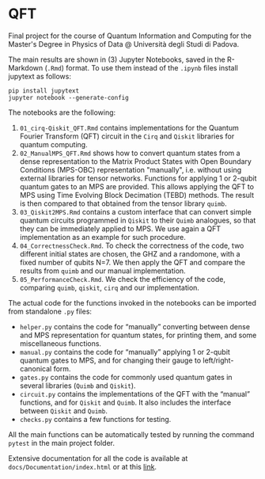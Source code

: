 # QFT
Final project for the course of Quantum Information and Computing for the Master's Degree in Physics of Data @ Università degli Studi di Padova. 

The main results are shown in \(3\) Jupyter Notebooks, saved in the R-Markdown (`.Rmd`) format. To use them instead of the `.ipynb` files install jupytext as follows:
```
pip install jupytext
jupyter notebook --generate-config
```
The notebooks are the following:
1. `01_cirq-Qiskit_QFT.Rmd` contains implementations for the Quantum Fourier Transform (QFT) circuit in the `Cirq` and `Qiskit` libraries for quantum computing.
2. `02_ManualMPS_QFT.Rmd` shows how to convert quantum states from a dense representation to the Matrix Product States with Open Boundary Conditions (MPS-OBC) representation "manually", i.e. without using external libraries for tensor networks. Functions for applying 1 or 2-qubit quantum gates to an MPS are provided. This allows applying the QFT to MPS using Time Evolving Block Decimation (TEBD) methods. The result is then compared to that obtained from the tensor library `quimb`.
3. `03_Qiskit2MPS.Rmd` contains a custom interface that can convert simple quantum circuits programmed in `Qiskit` to their `Quimb` analogues, so that they can be immediately applied to MPS. We use again a QFT implementation as an example for such procedure.
4. `04_CorrectnessCheck.Rmd`. To check the correctness of the code, two different initial states are chosen, the GHZ and a randomone, with a fixed number of qubits N=7. We then apply the QFT and compare the results from `quimb` and our manual implementation.
5. `05_PerformanceCheck.Rmd`. We check the efficiency of the code, comparing `quimb`, `qiskit`, `cirq` and our implementation.

<!-- TODO: Add some more comments/docs in the notebooks. They serve as examples. -->

The actual code for the functions invoked in the notebooks can be imported from standalone `.py` files:
- `helper.py` contains the code for “manually” converting between dense and MPS representation for quantum states, for printing them, and some miscellaneous functions.
- `manual.py` contains the code for “manually” applying 1 or 2-qubit quantum gates to MPS, and for changing their gauge to left/right-canonical form.
- `gates.py` contains the code for commonly used quantum gates in several libraries (`Quimb` and `Qiskit`).
- `circuit.py` contains the implementations of the QFT with the “manual” functions, and for `Qiskit` and `Quimb`. It also includes the interface between `Qiskit` and `Quimb`.
- `checks.py` contains a few functions for testing.

<!-- TODO: Maybe we can improve the code subdivision -->

All the main functions can be automatically tested by running the command `pytest` in the main project folder.

Extensive documentation for all the code is available at `docs/Documentation/index.html` or at this [link](https://mballarin97.github.io/QFT/).
